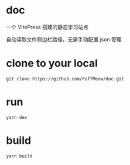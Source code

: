 # doc

一个 VitePress 搭建的静态学习站点

自动读取文件侧边栏路径，无需手动配置 json 管理

# clone to your local

```
git clone https://github.com/PuffMeow/doc.git
```

# run

```
yarn dev
```

# build

```
yarn build
```
